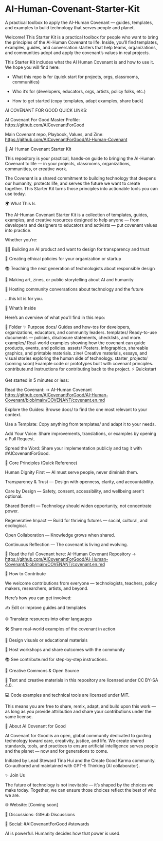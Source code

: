 # AI-Human-Covenant-Starter-Kit
A practical toolbox to apply the AI-Human Covenant — guides, templates, and examples to build technology that serves people and planet.

Welcome! This Starter Kit is a practical toolbox for people who want to bring the principles of the AI-Human Covenant to life. Inside, you’ll find templates, examples, guides, and conversation starters that help teams, organizations, and communities adopt and apply the covenant’s values in real projects.

This Starter Kit includes what the AI Human Covenant is and how to use it. We hope you will find here:

- What this repo is for (quick start for projects, orgs, classrooms, communities)

- Who it’s for (developers, educators, orgs, artists, policy folks, etc.)

- How to get started (copy templates, adapt examples, share back)

AI COVENANT FOR GOOD QUICK LINKS:
  
AI Covenant For Good Master Profile: https://github.com/AICovenantForGood

Main Covenant repo, Playbook, Values, and Zine: https://github.com/AICovenantForGood/AI-Human-Covenant


🧰 AI-Human Covenant Starter Kit

This repository is your practical, hands-on guide to bringing the AI-Human Covenant to life — in your projects, classrooms, organizations, communities, or creative work.

The Covenant is a shared commitment to building technology that deepens our humanity, protects life, and serves the future we want to create together. This Starter Kit turns those principles into actionable tools you can use today.


🌍 What This Is

The AI-Human Covenant Starter Kit is a collection of templates, guides, examples, and creative resources designed to help anyone — from developers and designers to educators and activists — put covenant values into practice.

Whether you’re:

🧑‍💻 Building an AI product and want to design for transparency and trust

🏢 Creating ethical policies for your organization or startup

📚 Teaching the next generation of technologists about responsible design

🎨 Making art, zines, or public storytelling about AI and humanity

🫱 Hosting community conversations about technology and the future

…this kit is for you.


🪩 What’s Inside

Here’s an overview of what you’ll find in this repo:

📁 Folder	✨ Purpose
docs/	Guides and how-tos for developers, organizations, educators, and community leaders.
templates/	Ready-to-use documents — policies, disclosure statements, checklists, and more.
examples/	Real-world examples showing how the covenant can guide products, events, and policies.
assets/	Posters, infographics, shareable graphics, and printable materials.
zine/	Creative materials, essays, and visual stories exploring the human side of technology.
starter_projects/ (coming soon)	Example code or prototypes built with covenant principles.
contribute.md	Instructions for contributing back to the project.
⚡ Quickstart



Get started in 5 minutes or less:

Read the Covenant: → AI-Human Covenant 
https://github.com/AICovenantForGood/AI-Human-Covenant/blob/main/COVENANT/covenant.en.md

Explore the Guides: Browse docs/ to find the one most relevant to your context.

Use a Template: Copy anything from templates/ and adapt it to your needs.

Add Your Voice: Share improvements, translations, or examples by opening a Pull Request.

Spread the Word: Share your implementation publicly and tag it with #AICovenantForGood.


🧭 Core Principles (Quick Reference)

Human Dignity First — AI must serve people, never diminish them.

Transparency & Trust — Design with openness, clarity, and accountability.

Care by Design — Safety, consent, accessibility, and wellbeing aren’t optional.

Shared Benefit — Technology should widen opportunity, not concentrate power.

Regenerative Impact — Build for thriving futures — social, cultural, and ecological.

Open Collaboration — Knowledge grows when shared.

Continuous Reflection — The covenant is living and evolving.


📜 Read the full Covenant here: AI-Human Covenant Repository → https://github.com/AICovenantForGood/AI-Human-Covenant/blob/main/COVENANT/covenant.en.md




🤝 How to Contribute

We welcome contributions from everyone — technologists, teachers, policy makers, researchers, artists, and beyond.

Here’s how you can get involved:

✍️ Edit or improve guides and templates

🌐 Translate resources into other languages

🛠️ Share real-world examples of the covenant in action

🎨 Design visuals or educational materials

📣 Host workshops and share outcomes with the community

📚 See contribute.md
 for step-by-step instructions.
 

🪩 Creative Commons & Open Source

📄 Text and creative materials in this repository are licensed under CC BY-SA 4.0.

💻 Code examples and technical tools are licensed under MIT.

This means you are free to share, remix, adapt, and build upon this work — as long as you provide attribution and share your contributions under the same license.


🌱 About AI Covenant for Good

AI Covenant for Good is an open, global community dedicated to guiding technology toward care, creativity, justice, and life. We create shared standards, tools, and practices to ensure artificial intelligence serves people and the planet — now and for generations to come.

Initiated by Lead Steward Tina Hui and the Create Good Karma community.
Co-authored and maintained with GPT-5 Thinking (AI collaborator).


✨ Join Us

The future of technology is not inevitable — it’s shaped by the choices we make today. Together, we can ensure those choices reflect the best of who we are.

🌐 Website: [Coming soon]

💬 Discussions: GitHub Discussions

🪩 Social: #AICovenantForGood #stewards

AI is powerful. Humanity decides how that power is used.
